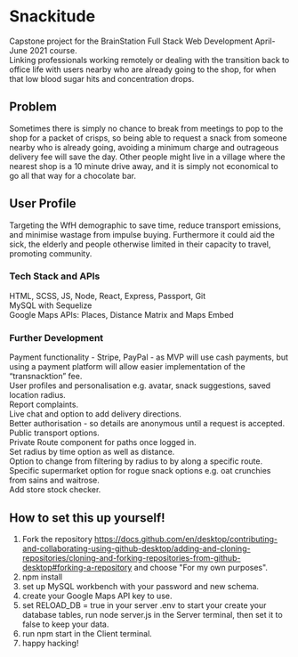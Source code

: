 # Snackitude

Capstone project for the BrainStation Full Stack Web Development April-June 2021 course.  
Linking professionals working remotely or dealing with the transition back to office life with users nearby who are already going to the shop, for when that low blood sugar hits and concentration drops.  

## Problem

Sometimes there is simply no chance to break from meetings to pop to the shop for a packet of crisps, so being able to request a snack from someone nearby who is already going, avoiding a minimum charge and outrageous delivery fee will save the day. Other people might live in a village where the nearest shop is a 10 minute drive away, and it is simply not economical to go all that way for a chocolate bar.  

## User Profile

Targeting the WfH demographic to save time, reduce transport emissions, and minimise wastage from impulse buying. Furthermore it could aid the sick, the elderly and people otherwise limited in their capacity to travel, promoting community.  

### Tech Stack and APIs

HTML, SCSS, JS, Node, React, Express, Passport, Git  
MySQL with Sequelize  
Google Maps APIs: Places, Distance Matrix and Maps Embed  

### Further Development

Payment functionality - Stripe, PayPal - as MVP will use cash payments, but using a payment platform will allow easier implementation of the “transnacktion” fee.   
User profiles and personalisation e.g. avatar, snack suggestions, saved location radius.  
Report complaints.  
Live chat and option to add delivery directions.  
Better authorisation - so details are anonymous until a request is accepted.  
Public transport options.  
Private Route component for paths once logged in.  
Set radius by time option as well as distance.  
Option to change from filtering by radius to by along a specific route.  
Specific supermarket option for rogue snack options e.g. oat crunchies from sains and waitrose.  
Add store stock checker.  

## How to set this up yourself!  

1. Fork the repository https://docs.github.com/en/desktop/contributing-and-collaborating-using-github-desktop/adding-and-cloning-repositories/cloning-and-forking-repositories-from-github-desktop#forking-a-repository and choose "For my own purposes".  
2. npm install  
3. set up MySQL workbench with your password and new schema.  
4. create your Google Maps API key to use.  
5. set RELOAD_DB = true in your server .env to start your create your database tables, run node server.js in the Server terminal, then set it to false to keep your data.  
6. run npm start in the Client terminal.  
7. happy hacking!
